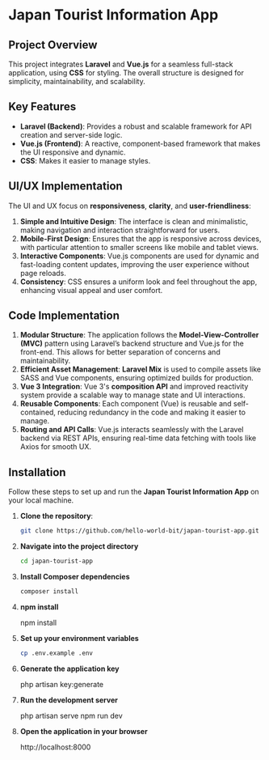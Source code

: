 # Japan Tourist Information App

## Project Overview

This project integrates **Laravel** and **Vue.js** for a seamless full-stack application, using **CSS** for styling. The overall structure is designed for simplicity, maintainability, and scalability.

## Key Features

- **Laravel (Backend)**: Provides a robust and scalable framework for API creation and server-side logic.
- **Vue.js (Frontend)**: A reactive, component-based framework that makes the UI responsive and dynamic.
- **CSS**: Makes it easier to manage styles.

## UI/UX Implementation

The UI and UX focus on **responsiveness**, **clarity**, and **user-friendliness**:

1. **Simple and Intuitive Design**: The interface is clean and minimalistic, making navigation and interaction straightforward for users.
2. **Mobile-First Design**: Ensures that the app is responsive across devices, with particular attention to smaller screens like mobile and tablet views.
3. **Interactive Components**: Vue.js components are used for dynamic and fast-loading content updates, improving the user experience without page reloads.
4. **Consistency**: CSS ensures a uniform look and feel throughout the app, enhancing visual appeal and user comfort.

## Code Implementation

1. **Modular Structure**: The application follows the **Model-View-Controller (MVC)** pattern using Laravel’s backend structure and Vue.js for the front-end. This allows for better separation of concerns and maintainability.
2. **Efficient Asset Management**: **Laravel Mix** is used to compile assets like SASS and Vue components, ensuring optimized builds for production.
3. **Vue 3 Integration**: Vue 3's **composition API** and improved reactivity system provide a scalable way to manage state and UI interactions.
4. **Reusable Components**: Each component (Vue) is reusable and self-contained, reducing redundancy in the code and making it easier to manage.
5. **Routing and API Calls**: Vue.js interacts seamlessly with the Laravel backend via REST APIs, ensuring real-time data fetching with tools like Axios for smooth UX.

## Installation

Follow these steps to set up and run the **Japan Tourist Information App** on your local machine.

1. **Clone the repository**:

   ```bash
   git clone https://github.com/hello-world-bit/japan-tourist-app.git

2. **Navigate into the project directory**

    ```bash
    cd japan-tourist-app

3. **Install Composer dependencies**

    ```bash
    composer install

4. **npm install**

    npm install
5. **Set up your environment variables**

    ```bash
    cp .env.example .env

6. **Generate the application key**

    php artisan key:generate

7. **Run the development server**

    php artisan serve
    npm run dev

8. **Open the application in your browser**

    http://localhost:8000
